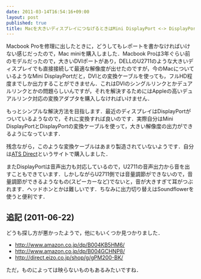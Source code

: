 ```yaml
---
date: 2011-03-14T16:54:16+09:00
layout: post
published: true
title: Macを大きいディスプレイにつなげるときはMini DisplayPort <-> DisplayPort変換ケーブルを使う
---
```


Macbook Proを修理に出したときに，どうしてもレポートを書かなければいけない感じだったので，Mac miniを購入しました．Macbook Proは3年ぐらい前のモデルだったので，大きいDVIポートがあり，DELLのU2711のような大きいディスプレイでも直接接続して最適な解像度が出せたのですが，今のMacについているようなMini DisplayPortだと，DVIとの変換ケーブルを使っても，フルHD程度までしか出力することができません．これはDVIのシングルリンクとかデュアルリンクとかの問題らしいんですが，それを解決するためにはAppleの高いデュアルリンク対応の変換アダプタを購入しなければいけません．

もっとシンプルな解決方法を目指します．最近のディスプレイはDisplayPortがついているようなので，それに変換すれば良いのです．実際自分はMini DisplayPortとDisplayPortの変換ケーブルを使って，大きい解像度の出力ができるようになっています．

残念ながら，このような変換ケーブルはあまり製造されていないようです．自分は[ATS Direct](http://store.shopping.yahoo.co.jp/ats/0203.html)というサイトで購入しました．

またDisplayPortは音声出力も対応しているので，U2711の音声出力から音を出すこともできています．しかしながらU2711側では音量調節ができないので，音量調節ができるようなもの(スピーカーなど)でないと，音が大きすぎて耳がつぶれます．ヘッドホンとかは難しいです．ちなみに出力切り替えはSoundflowerを使うと便利です．

## 追記 (2011-06-22)

どうも探し方が悪かったようで，他にもいくつか見つかりました．

*   http://www.amazon.co.jp/dp/B004KB5HM6/
*   http://www.amazon.co.jp/dp/B004GCHNP8/
*   http://direct.eizo.co.jp/shop/g/gPM200-BK/

ただ，ものによっては映らないものもあるみたいですね．

